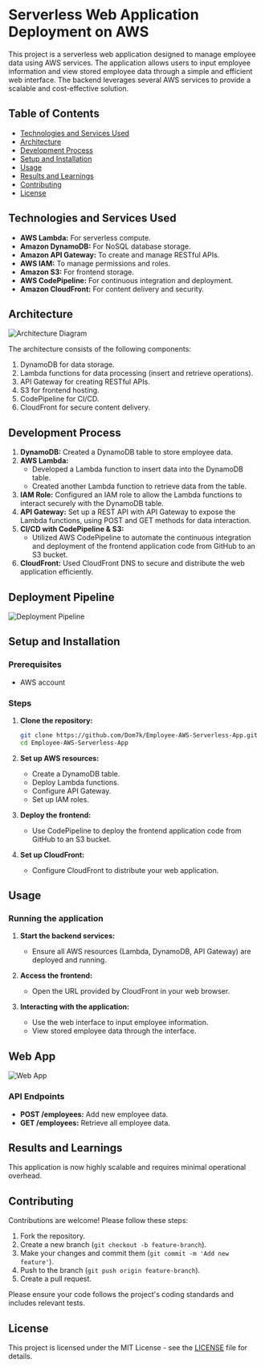 # Serverless Web Application Deployment on AWS

This project is a serverless web application designed to manage employee data using AWS services. The application allows users to input employee information and view stored employee data through a simple and efficient web interface. The backend leverages several AWS services to provide a scalable and cost-effective solution.

## Table of Contents

- [Technologies and Services Used](#technologies-and-services-used)
- [Architecture](#architecture)
- [Development Process](#development-process)
- [Setup and Installation](#setup-and-installation)
- [Usage](#usage)
- [Results and Learnings](#results-and-learnings)
- [Contributing](#contributing)
- [License](#license)

## Technologies and Services Used

- **AWS Lambda:** For serverless compute.
- **Amazon DynamoDB:** For NoSQL database storage.
- **Amazon API Gateway:** To create and manage RESTful APIs.
- **AWS IAM:** To manage permissions and roles.
- **Amazon S3:** For frontend storage.
- **AWS CodePipeline:** For continuous integration and deployment.
- **Amazon CloudFront:** For content delivery and security.

## Architecture

![Architecture Diagram](https://github.com/Dom7k/Employee-AWS-Serverless-App/blob/main/Images/architecture%20diagram.gif)

The architecture consists of the following components:
1. DynamoDB for data storage.
2. Lambda functions for data processing (insert and retrieve operations).
3. API Gateway for creating RESTful APIs.
4. S3 for frontend hosting.
5. CodePipeline for CI/CD.
6. CloudFront for secure content delivery.

## Development Process

1. **DynamoDB:** Created a DynamoDB table to store employee data.
2. **AWS Lambda:**
   - Developed a Lambda function to insert data into the DynamoDB table.
   - Created another Lambda function to retrieve data from the table.
3. **IAM Role:** Configured an IAM role to allow the Lambda functions to interact securely with the DynamoDB table.
4. **API Gateway:** Set up a REST API with API Gateway to expose the Lambda functions, using POST and GET methods for data interaction.
5. **CI/CD with CodePipeline & S3:**
   - Utilized AWS CodePipeline to automate the continuous integration and deployment of the frontend application code from GitHub to an S3 bucket.
6. **CloudFront:** Used CloudFront DNS to secure and distribute the web application efficiently.

## Deployment Pipeline
![Deployment Pipeline](https://github.com/Dom7k/Employee-AWS-Serverless-App/blob/main/Images/deployment%20pipeline.png)

## Setup and Installation

### Prerequisites
- AWS account

### Steps
1. **Clone the repository:**
    ```sh
    git clone https://github.com/Dom7k/Employee-AWS-Serverless-App.git
    cd Employee-AWS-Serverless-App
    ```

2. **Set up AWS resources:**
    - Create a DynamoDB table.
    - Deploy Lambda functions.
    - Configure API Gateway.
    - Set up IAM roles.

3. **Deploy the frontend:**
    - Use CodePipeline to deploy the frontend application code from GitHub to an S3 bucket.

4. **Set up CloudFront:**
    - Configure CloudFront to distribute your web application.

## Usage

### Running the application
1. **Start the backend services:**
    - Ensure all AWS resources (Lambda, DynamoDB, API Gateway) are deployed and running.

2. **Access the frontend:**
    - Open the URL provided by CloudFront in your web browser.

3. **Interacting with the application:**
    - Use the web interface to input employee information.
    - View stored employee data through the interface.

## Web App
![Web App](https://github.com/Dom7k/Employee-AWS-Serverless-App/blob/main/Images/web%20app.png)

### API Endpoints
- **POST /employees:** Add new employee data.
- **GET /employees:** Retrieve all employee data.

## Results and Learnings

This application is now highly scalable and requires minimal operational overhead.

## Contributing

Contributions are welcome! Please follow these steps:
1. Fork the repository.
2. Create a new branch (`git checkout -b feature-branch`).
3. Make your changes and commit them (`git commit -m 'Add new feature'`).
4. Push to the branch (`git push origin feature-branch`).
5. Create a pull request.

Please ensure your code follows the project's coding standards and includes relevant tests.

## License

This project is licensed under the MIT License - see the [LICENSE](LICENSE) file for details.
